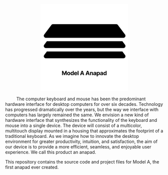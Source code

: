 <p align="center"><a href="https://anapad.tech" target="_blank"><img width="55%" src=".github/img/repo-logo.svg" alt="Model A Anapad"></a></p>

&nbsp;&nbsp;&nbsp;&nbsp;&nbsp;&nbsp;&nbsp;&nbsp;
The computer keyboard and mouse has been the predominant hardware interface for desktop computers for over six decades. Technology has progressed dramatically over the years, but the way we interface with computers has largely remained the same. We envision a new kind of hardware interface that synthesizes the functionality of the keyboard and mouse into a single device. The device will consist of a multicolor, multitouch display mounted in a housing that approximates the footprint of a traditional keyboard. As we imagine how to innovate the desktop environment for greater productivity, intuition, and satisfaction, the aim of our device is to provide a more efficient, seamless, and enjoyable user experience. We call this product an anapad.

This repository contains the source code and project files for Model A, the first anapad ever created.
